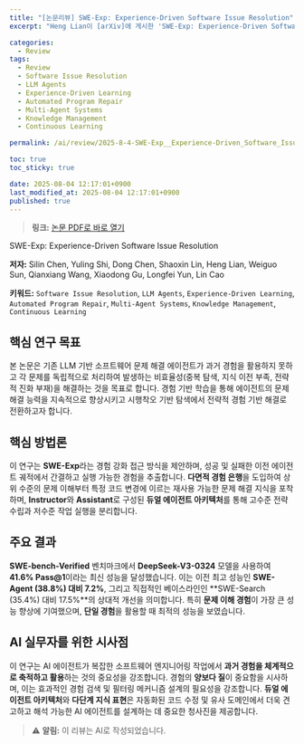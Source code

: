 ```yaml
---
title: "[논문리뷰] SWE-Exp: Experience-Driven Software Issue Resolution"
excerpt: "Heng Lian이 [arXiv]에 게시한 'SWE-Exp: Experience-Driven Software Issue Resolution' 논문에 대한 자세한 리뷰입니다."

categories:
  - Review
tags:
  - Review
  - Software Issue Resolution
  - LLM Agents
  - Experience-Driven Learning
  - Automated Program Repair
  - Multi-Agent Systems
  - Knowledge Management
  - Continuous Learning

permalink: /ai/review/2025-8-4-SWE-Exp__Experience-Driven_Software_Issue_Resolution/

toc: true
toc_sticky: true

date: 2025-08-04 12:17:01+0900
last_modified_at: 2025-08-04 12:17:01+0900
published: true
---
```

> **링크:** [논문 PDF로 바로 열기](https://arxiv.org/abs/2507.23361)

SWE-Exp: Experience-Driven Software Issue Resolution

**저자:** Silin Chen, Yuling Shi, Dong Chen, Shaoxin Lin, Heng Lian, Weiguo Sun, Qianxiang Wang, Xiaodong Gu, Longfei Yun, Lin Cao

**키워드:** `Software Issue Resolution`, `LLM Agents`, `Experience-Driven Learning`, `Automated Program Repair`, `Multi-Agent Systems`, `Knowledge Management`, `Continuous Learning`

## 핵심 연구 목표
본 논문은 기존 LLM 기반 소프트웨어 문제 해결 에이전트가 과거 경험을 활용하지 못하고 각 문제를 독립적으로 처리하여 발생하는 비효율성(중복 탐색, 지식 이전 부족, 전략적 진화 부재)을 해결하는 것을 목표로 합니다. 경험 기반 학습을 통해 에이전트의 문제 해결 능력을 지속적으로 향상시키고 시행착오 기반 탐색에서 전략적 경험 기반 해결로 전환하고자 합니다.

## 핵심 방법론
이 연구는 **SWE-Exp**라는 경험 강화 접근 방식을 제안하며, 성공 및 실패한 이전 에이전트 궤적에서 간결하고 실행 가능한 경험을 추출합니다. **다면적 경험 은행**을 도입하여 상위 수준의 문제 이해부터 특정 코드 변경에 이르는 재사용 가능한 문제 해결 지식을 포착하며, **Instructor**와 **Assistant**로 구성된 **듀얼 에이전트 아키텍처**를 통해 고수준 전략 수립과 저수준 작업 실행을 분리합니다.

## 주요 결과
**SWE-bench-Verified** 벤치마크에서 **DeepSeek-V3-0324** 모델을 사용하여 **41.6% Pass@1**이라는 최신 성능을 달성했습니다. 이는 이전 최고 성능인 **SWE-Agent (38.8%) 대비 7.2%**, 그리고 직접적인 베이스라인인 **SWE-Search (35.4%) 대비 17.5%**의 상대적 개선을 의미합니다. 특히 **문제 이해 경험**이 가장 큰 성능 향상에 기여했으며, **단일 경험**을 활용할 때 최적의 성능을 보였습니다.

## AI 실무자를 위한 시사점
이 연구는 AI 에이전트가 복잡한 소프트웨어 엔지니어링 작업에서 **과거 경험을 체계적으로 축적하고 활용**하는 것의 중요성을 강조합니다. 경험의 **양보다 질**이 중요함을 시사하며, 이는 효과적인 경험 검색 및 필터링 메커니즘 설계의 필요성을 강조합니다. **듀얼 에이전트 아키텍처**와 **다단계 지식 표현**은 자동화된 코드 수정 및 유사 도메인에서 더욱 견고하고 해석 가능한 AI 에이전트를 설계하는 데 중요한 청사진을 제공합니다.

> ⚠️ **알림:** 이 리뷰는 AI로 작성되었습니다.
